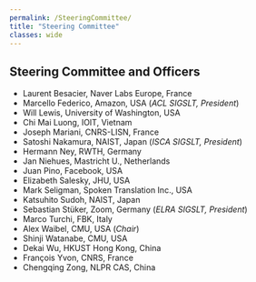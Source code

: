 ```yaml
---
permalink: /SteeringCommittee/
title: "Steering Committee"
classes: wide
---
```


## Steering Committee and Officers

  * Laurent Besacier, Naver Labs Europe, France 
  * Marcello Federico, Amazon, USA (*ACL SIGSLT, President*) 
  * Will Lewis, University of Washington, USA
  * Chi Mai Luong, IOIT, Vietnam
  * Joseph Mariani, CNRS-LISN, France 
  * Satoshi Nakamura, NAIST, Japan (*ISCA SIGSLT, President*)
  * Hermann Ney, RWTH, Germany
  * Jan Niehues, Mastricht U., Netherlands
  * Juan Pino, Facebook, USA
  * Elizabeth Salesky, JHU, USA
  * Mark Seligman, Spoken Translation Inc., USA
  * Katsuhito Sudoh, NAIST, Japan
  * Sebastian Stüker, Zoom, Germany (*ELRA SIGSLT, President*)
  * Marco Turchi, FBK, Italy 
  * Alex Waibel, CMU, USA (*Chair*)
  * Shinji Watanabe, CMU, USA
  * Dekai Wu, HKUST Hong Kong, China
  * François Yvon, CNRS, France
  * Chengqing Zong, NLPR CAS, China

